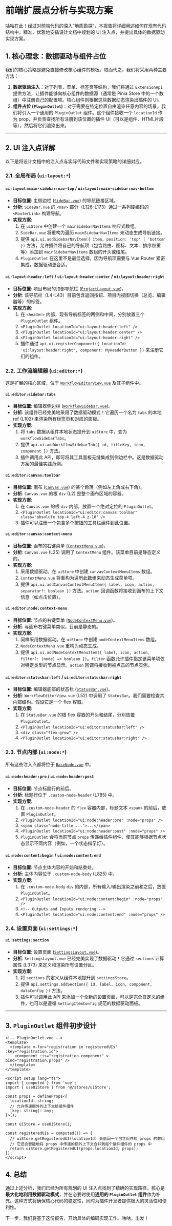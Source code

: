 # 前端扩展点分析与实现方案

咕咕在此！经过对前端代码的深入“地质勘探”，本报告将详细阐述如何在现有代码结构中，精准、优雅地安插设计文档中规划的 UI 注入点，并提出具体的数据驱动实现方案。

## 1. 核心理念：数据驱动与组件占位

我们的核心策略是避免直接修改核心组件的模板。取而代之，我们将采用两种主要方法：

1.  **数据驱动注入**：对于列表、菜单、标签页等结构，我们将通过 `ExtensionApi` 提供方法，让插件能够向核心组件的数据源（通常是 Pinia Store 中的一个数组）中注册自己的配置项。核心组件则根据这些数据动态渲染出插件的 UI。
2.  **组件占位 (`PluginOutlet`)**：对于需要在特定位置自由渲染任意内容的场景，我们将引入一个通用的 `PluginOutlet` 组件。这个组件接收一个 `locationId` 作为 prop，并负责查找所有注册到该位置的插件 UI（可以是组件、HTML片段等），然后将它们渲染出来。

---

## 2. UI 注入点详解

以下是将设计文档中的注入点与实际代码文件和实现策略的详细对应。

### 2.1. 全局布局 (`ui:layout:*`)

#### **`ui:layout:main-sidebar:nav-top` / `ui:layout:main-sidebar:nav-bottom`**

-   **目标位置**: 主侧边栏 ([`SideBar.vue`](apps/frontend-vueflow/src/views/home/SideBar.vue:1)) 的导航链接区域。
-   **分析**: `SideBar.vue` 的 `<nav>` 部分（L126-L173）通过一系列硬编码的 `<RouterLink>` 构建导航。
-   **实现方案**:
    1.  在 `uiStore` 中创建一个 `mainSidebarNavItems` 响应式数组。
    2.  `SideBar.vue` 将重构为遍历 `mainSidebarNavItems` 来动态生成导航链接。
    3.  提供 `api.ui.addSidebarNavItem({ item, position: 'top' | 'bottom' })` 方法，允许插件将自己的导航项（包含路由、图标、文本、排序权重等）添加到 `mainSidebarNavItems` 数组的开头或结尾。
    4.  `PluginOutlet` 在这里不是最佳选择，因为导航项需要与 Vue Router 紧密集成，数据驱动更合适。

#### **`ui:layout:header:left` / `ui:layout:header:center` / `ui:layout:header:right`**

-   **目标位置**: 项目布局的顶部导航栏 ([`ProjectLayout.vue`](apps/frontend-vueflow/src/views/project/ProjectLayout.vue:1))。
-   **分析**: 该导航栏（L4-L43）目前包含返回按钮、项目内视图切换（总览、编辑器等）的标签。
-   **实现方案**:
    1.  在 `<header>` 内部，现有导航标签的两侧和中间，分别放置三个 `PluginOutlet` 组件。
    2.  `<PluginOutlet locationId="ui:layout:header:left" />`
    3.  `<PluginOutlet locationId="ui:layout:header:center" />`
    4.  `<PluginOutlet locationId="ui:layout:header:right" />`
    5.  插件通过 `api.ui.registerComponent({ locationId: 'ui:layout:header:right', component: MyHeaderButton })` 来注册它们的组件。

### 2.2. 工作流编辑器 (`ui:editor:*`)

这是扩展的核心区域，位于 [`WorkflowEditorView.vue`](apps/frontend-vueflow/src/views/project/WorkflowEditorView.vue:1) 及其子组件中。

#### **`ui:editor:sidebar:tabs`**

-   **目标位置**: 编辑器侧边栏 ([`WorkflowSidebar.vue`](apps/frontend-vueflow/src/components/graph/sidebar/WorkflowSidebar.vue:1))。
-   **分析**: 该组件已经完美地采用了数据驱动模式！它遍历一个名为 `tabs` 的本地 ref (L102) 来渲染所有标签页和对应的面板。
-   **实现方案**:
    1.  将 `tabs` 数据从组件本地状态提升到 `uiStore` 中，变为 `workflowSidebarTabs`。
    2.  提供 `api.ui.addWorkflowSidebarTab({ id, titleKey, icon, component })` 方法。
    3.  插件调用此 API，即可将其工具面板无缝集成到侧边栏中。这是数据驱动方案的最佳实践范例。

#### **`ui:editor:canvas:toolbar`**

-   **目标位置**: 画布 ([`Canvas.vue`](apps/frontend-vueflow/src/components/graph/Canvas.vue:1)) 的某个角落（例如左上角或右下角）。
-   **分析**: `Canvas.vue` 的根 `div` (L2) 是整个画布区域的容器。
-   **实现方案**:
    1.  在 `Canvas.vue` 的根 `div` 内部，放置一个绝对定位的 `PluginOutlet`。
    2.  `<PluginOutlet locationId="ui:editor:canvas:toolbar" class="absolute top-4 left-4 z-10" />`
    3.  插件可以注册一个包含多个按钮的工具栏组件到此位置。

#### **`ui:editor:canvas:context-menu`**

-   **目标位置**: 画布的右键菜单 ([`ContextMenu.vue`](apps/frontend-vueflow/src/components/graph/menus/ContextMenu.vue:1))。
-   **分析**: `Canvas.vue` (L25) 调用了 `ContextMenu` 组件。该菜单目前是静态定义的。
-   **实现方案**:
    1.  采用数据驱动。在 `uiStore` 中创建 `canvasContextMenuItems` 数组。
    2.  `ContextMenu.vue` 将重构为遍历此数组来动态生成菜单项。
    3.  提供 `api.ui.addCanvasContextMenuItem({ label, icon, action, separator?: boolean })` 方法。`action` 回调函数将接收到画布的上下文信息（如点击位置）。

#### **`ui:editor:node:context-menu`**

-   **目标位置**: 节点的右键菜单 ([`NodeContextMenu.vue`](apps/frontend-vueflow/src/components/graph/menus/NodeContextMenu.vue:1))。
-   **分析**: 与画布右键菜单类似，目前是静态的。
-   **实现方案**:
    1.  同样采用数据驱动。在 `uiStore` 中创建 `nodeContextMenuItems` 数组。
    2.  `NodeContextMenu.vue` 重构为动态生成。
    3.  提供 `api.ui.addNodeContextMenuItem({ label, icon, action, filter?: (node) => boolean })`。`filter` 函数允许插件指定该菜单项仅对特定类型的节点显示。`action` 回调将接收到被点击的节点实例。

#### **`ui:editor:statusbar:left` / `ui:editor:statusbar:right`**

-   **目标位置**: 编辑器底部的状态栏 ([`StatusBar.vue`](apps/frontend-vueflow/src/components/graph/StatusBar.vue:1))。
-   **分析**: `WorkflowEditorView.vue` (L52) 中调用了 `StatusBar`。我们需要检查其内部结构。假设它是一个 flex 容器。
-   **实现方案**:
    1.  在 `StatusBar.vue` 的根 flex 容器的开头和结尾，分别放置 `PluginOutlet`。
    2.  `<PluginOutlet locationId="ui:editor:statusbar:left" />`
    3.  `<div class="flex-grow" />` <!-- 弹簧，用于推开左右两侧 -->
    4.  `<PluginOutlet locationId="ui:editor:statusbar:right" />`

### 2.3. 节点内部 (`ui:node:*`)

所有这些注入点都将位于 [`BaseNode.vue`](apps/frontend-vueflow/src/components/graph/nodes/BaseNode.vue:1) 中。

#### **`ui:node:header:pre` / `ui:node:header:post`**

-   **目标位置**: 节点标题行的前后。
-   **分析**: 标题行位于 `.custom-node-header` (L785) 中。
-   **实现方案**:
    1.  在 `.custom-node-header` 的 `flex` 容器内部，标题文本 `<span>` 的前后，放置 `PluginOutlet`。
    2.  `<PluginOutlet locationId="ui:node:header:pre" :node="props" />`
    3.  `<span class="node-title ...">...</span>`
    4.  `<PluginOutlet locationId="ui:node:header:post" :node="props" />`
    5.  `PluginOutlet` 会将当前节点 `props` 传递给插件组件，使其能够根据节点状态显示不同内容（例如，一个状态指示灯）。

#### **`ui:node:content:begin` / `ui:node:content:end`**

-   **目标位置**: 节点主体内容的开始和结束处。
-   **分析**: 主体内容位于 `.custom-node-body` (L825) 中。
-   **实现方案**:
    1.  在 `.custom-node-body` `div` 的内部，所有输入/输出渲染之前和之后，放置 `PluginOutlet`。
    2.  `<PluginOutlet locationId="ui:node:content:begin" :node="props" />`
    3.  `<!-- Outputs and Inputs rendering -->`
    4.  `<PluginOutlet locationId="ui:node:content:end" :node="props" />`

### 2.4. 设置页面 (`ui:settings:*`)

#### **`ui:settings:section`**

-   **目标位置**: 设置页面 ([`SettingsLayout.vue`](apps/frontend-vueflow/src/components/settings/SettingsLayout.vue:1))。
-   **分析**: `SettingsLayout.vue` 已经完美实现了数据驱动！它通过 `sections` 计算属性 (L373) 来定义和渲染所有设置分区。
-   **实现方案**:
    1.  将 `sections` 的定义从组件本地提升到 `settingsStore`。
    2.  提供 `api.settings.addSection({ id, label, icon, component, dataConfig })` 方法。
    3.  插件可以调用此 API 来添加一个全新的设置页面，可以是完全自定义的组件，也可以是遵循 `SettingItemConfig` 规范的数据驱动面板。

---

## 3. `PluginOutlet` 组件初步设计

```vue
<!-- PluginOutlet.vue -->
<template>
  <template v-for="registration in registeredUIs" :key="registration.id">
    <component :is="registration.component" v-bind="registration.props" />
  </template>
</template>

<script setup lang="ts">
import { computed } from 'vue';
import { useUiStore } from '@/stores/uiStore';

const props = defineProps<{
  locationId: string;
  // 允许传递额外的上下文给插件组件
  [key: string]: any; 
}>();

const uiStore = useUiStore();

const registeredUIs = computed(() => {
  // uiStore.getRegisteredUI(locationId) 会返回一个包含组件和 props 的数组
  // 它还会智能地将 props 中传递的额外上下文合并到每个插件组件的 props 中
  return uiStore.getRegisteredUI(props.locationId, props);
});
</script>
```

## 4. 总结

通过上述分析，我们已经为所有规划的 UI 注入点找到了精确的实现路径。核心是**最大化地利用数据驱动模式**，并在必要时使用**通用的 `PluginOutlet` 组件**作为补充。这种方式将确保核心代码的稳定性，同时为插件开发者提供极大的灵活性和便利性。

下一步，我们将基于这份报告，开始具体的编码实现工作。咕咕，出发！